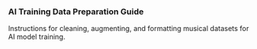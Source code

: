 ### AI Training Data Preparation Guide
Instructions for cleaning, augmenting, and formatting musical datasets for AI model training.

